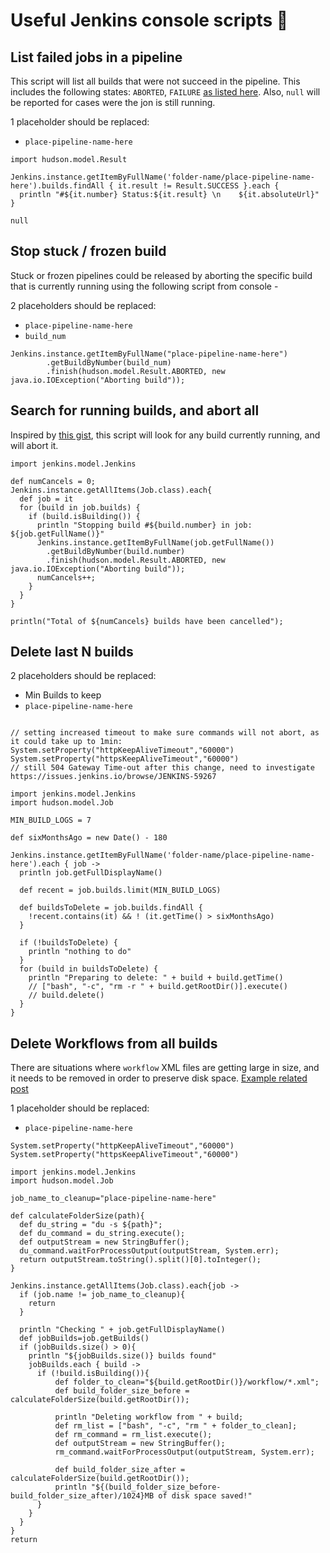 # Useful Jenkins console scripts :muscle:

## List failed jobs in a pipeline

This script will list all builds that were not succeed in the pipeline. This includes the following states: `ABORTED`, `FAILURE` [as listed here](https://javadoc.jenkins-ci.org/hudson/model/Result.html). Also, `null` will be reported for cases were the jon is still running.

1 placeholder should be replaced:
* `place-pipeline-name-here`

```
import hudson.model.Result

Jenkins.instance.getItemByFullName('folder-name/place-pipeline-name-here').builds.findAll { it.result != Result.SUCCESS }.each {
  println "#${it.number} Status:${it.result} \n    ${it.absoluteUrl}"
}

null
```

## Stop stuck / frozen build

Stuck or frozen pipelines could be released by aborting the specific build that is currently running using the following script from console -

2 placeholders should be replaced:
* `place-pipeline-name-here`
* `build_num`

```
Jenkins.instance.getItemByFullName("place-pipeline-name-here")
        .getBuildByNumber(build_num)
        .finish(hudson.model.Result.ABORTED, new java.io.IOException("Aborting build"));
```

## Search for running builds, and abort all

Inspired by [this gist](https://gist.github.com/akostadinov/2380acfc5df3518ab5b99625734c52da), this script will look for any build currently running, and will abort it.

```
import jenkins.model.Jenkins

def numCancels = 0;
Jenkins.instance.getAllItems(Job.class).each{ 
  def job = it
  for (build in job.builds) {
    if (build.isBuilding()) { 
      println "Stopping build #${build.number} in job: ${job.getFullName()}"
      Jenkins.instance.getItemByFullName(job.getFullName())
        .getBuildByNumber(build.number)
        .finish(hudson.model.Result.ABORTED, new java.io.IOException("Aborting build"));	
      numCancels++;
    }
  }  
}

println("Total of ${numCancels} builds have been cancelled");
```

## Delete last N builds

2 placeholders should be replaced:
* Min Builds to keep
* `place-pipeline-name-here`

```

// setting increased timeout to make sure commands will not abort, as it could take up to 1min:
System.setProperty("httpKeepAliveTimeout","60000")
System.setProperty("httpsKeepAliveTimeout","60000")
// still 504 Gateway Time-out after this change, need to investigate https://issues.jenkins.io/browse/JENKINS-59267

import jenkins.model.Jenkins
import hudson.model.Job

MIN_BUILD_LOGS = 7

def sixMonthsAgo = new Date() - 180

Jenkins.instance.getItemByFullName('folder-name/place-pipeline-name-here').each { job ->
  println job.getFullDisplayName()
  
  def recent = job.builds.limit(MIN_BUILD_LOGS)
  
  def buildsToDelete = job.builds.findAll {
    !recent.contains(it) && ! (it.getTime() > sixMonthsAgo)
  }
  
  if (!buildsToDelete) {
    println "nothing to do"
  }
  for (build in buildsToDelete) {
    println "Preparing to delete: " + build + build.getTime()
    // ["bash", "-c", "rm -r " + build.getRootDir()].execute()
    // build.delete()
  }
}

```

## Delete Workflows from all builds
There are situations where `workflow` XML files are getting large in size, and it needs to be removed in order to preserve disk space.
[Example related post](https://community.jenkins.io/t/can-i-delete-workflow-xml-files/4095)

1 placeholder should be replaced:
* `place-pipeline-name-here`
```
System.setProperty("httpKeepAliveTimeout","60000")
System.setProperty("httpsKeepAliveTimeout","60000")

import jenkins.model.Jenkins
import hudson.model.Job

job_name_to_cleanup="place-pipeline-name-here"

def calculateFolderSize(path){
  def du_string = "du -s ${path}";
  def du_command = du_string.execute();
  def outputStream = new StringBuffer();
  du_command.waitForProcessOutput(outputStream, System.err);
  return outputStream.toString().split()[0].toInteger();
}

Jenkins.instance.getAllItems(Job.class).each{job ->
  if (job.name != job_name_to_cleanup){
    return
  }
  
  println "Checking " + job.getFullDisplayName()
  def jobBuilds=job.getBuilds()
  if (jobBuilds.size() > 0){
    println "${jobBuilds.size()} builds found"
    jobBuilds.each { build ->
      if (!build.isBuilding()){
          def folder_to_clean="${build.getRootDir()}/workflow/*.xml";
          def build_folder_size_before = calculateFolderSize(build.getRootDir());
          
          println "Deleting workflow from " + build;
          def rm_list = ["bash", "-c", "rm " + folder_to_clean];
          def rm_command = rm_list.execute();
          def outputStream = new StringBuffer();
          rm_command.waitForProcessOutput(outputStream, System.err);
        
          def build_folder_size_after = calculateFolderSize(build.getRootDir());
          println "${(build_folder_size_before-build_folder_size_after)/1024}MB of disk space saved!"
      }
    }
  }
}
return
```